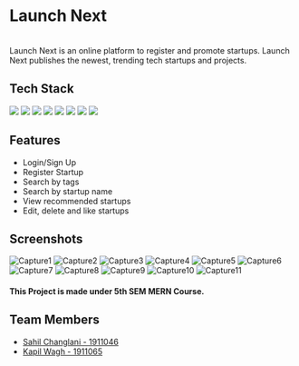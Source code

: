 # Launch Next
<br/>
Launch Next is an online platform to register and promote startups. Launch Next publishes the newest, trending tech startups and projects.


## Tech Stack

<span>
<img src="https://img.shields.io/badge/Node.js-43853D?style=for-the-badge&logo=node.js&logoColor=white">
<img src="https://img.shields.io/badge/Express.js-404D59?style=for-the-badge">
<img src="https://img.shields.io/badge/MongoDB-4EA94B?style=for-the-badge&logo=mongodb&logoColor=white">
<img src="https://img.shields.io/badge/react%20-%2320232a.svg?&style=for-the-badge&logo=react&logoColor=%2361DAFB"/>
<img src="https://img.shields.io/badge/HTML5-E34F26?style=for-the-badge&logo=html5&logoColor=white">
<img src="https://img.shields.io/badge/CSS3-1572B6?style=for-the-badge&logo=css3&logoColor=white">
<img src="https://img.shields.io/badge/JavaScript-323330?style=for-the-badge&logo=javascript&logoColor=F7DF1E">
<img src="https://img.shields.io/badge/Bootstrap-563D7C?style=for-the-badge&logo=bootstrap&logoColor=white">
</span>

## Features

- Login/Sign Up
- Register Startup
- Search by tags
- Search by startup name
- View recommended startups
- Edit, delete and like startups


## Screenshots

![Capture1](https://user-images.githubusercontent.com/59620271/147506955-b86f5542-6d28-4822-9ee1-cefb8565f4ab.JPG)
![Capture2](https://user-images.githubusercontent.com/59620271/147506978-72126a88-b7a2-4198-88db-e5493b3427d1.JPG)
![Capture3](https://user-images.githubusercontent.com/59620271/147507009-d815ea51-d78e-4925-8889-165f1702c7ea.JPG)
![Capture4](https://user-images.githubusercontent.com/59620271/147507015-cdc4e608-6012-48c2-8a07-cda6788d76f5.JPG)
![Capture5](https://user-images.githubusercontent.com/59620271/147507021-6a224326-fde1-4da0-ad20-4d0b56f7a6ec.JPG)
![Capture6](https://user-images.githubusercontent.com/59620271/147507023-2a2c55d2-8dd8-489c-923e-b76b2f80c3c5.JPG)
![Capture7](https://user-images.githubusercontent.com/59620271/147507035-9fe8af7c-e5be-4405-988f-418a35c9e361.JPG)
![Capture8](https://user-images.githubusercontent.com/59620271/147507041-13f53179-755c-4d24-878d-96e44f31364f.JPG)
![Capture9](https://user-images.githubusercontent.com/59620271/147507052-bfa320de-4104-49e0-aadb-2e3c858a8fef.JPG)
![Capture10](https://user-images.githubusercontent.com/59620271/147507065-bb1f2d82-d29a-4ee5-9fd2-72dc2aa1f67a.JPG)
![Capture11](https://user-images.githubusercontent.com/59620271/147507484-9af0976d-872b-4aa7-ab8d-ca3045d5fdc5.JPG)


#### This Project is made under 5th SEM MERN Course.

## Team Members

- [Sahil Changlani - 1911046](https://github.com/sahilchanglani)
- [Kapil Wagh - 1911065](https://github.com/kapilwagh)
